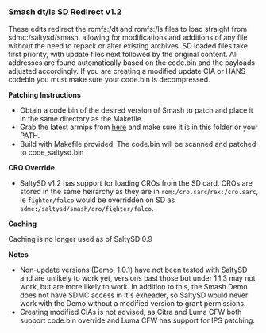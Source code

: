 ### Smash dt/ls SD Redirect v1.2

These edits redirect the romfs:/dt and romfs:/ls files to load straight from sdmc:/saltysd/smash, allowing for modifications and additions of any file without the need to repack or alter existing archives. SD loaded files take first priority, with update files next followed by the original content. All addresses are found automatically based on the code.bin and the payloads adjusted accordingly. If you are creating a modified update CIA or HANS codebin you must make sure your code.bin is decompressed.

**Patching Instructions**

 * Obtain a code.bin of the desired version of Smash to patch and place it in the same directory as the Makefile.
 * Grab the latest armips from [here](https://buildbot.orphis.net/armips/) and make sure it is in this folder or your PATH.
 * Build with Makefile provided. The code.bin will be scanned and patched to code_saltysd.bin

**CRO Override**

 * SaltySD v1.2 has support for loading CROs from the SD card. CROs are stored in the same heirarchy as they are in `rom:/cro.sarc`/`rex:/cro.sarc`, ie `fighter/falco` would be overridden on SD as `sdmc:/saltysd/smash/cro/fighter/falco`.

**Caching**

Caching is no longer used as of SaltySD 0.9

**Notes**

 * Non-update versions (Demo, 1.0.1) have not been tested with SaltySD and are unlikely to work yet, versions past those but under 1.1.3 may not work, but are more likely to work. In addition to this, the Smash Demo does not have SDMC access in it's exheader, so SaltySD would never work with the Demo without a modified version to grant permissions.
 * Creating modified CIAs is not advised, as Citra and Luma CFW both support code.bin override and Luma CFW has support for IPS patching.
